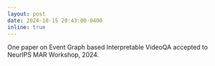 ```yaml
---
layout: post
date: 2024-10-15 20:43:00-0400
inline: true
---
```


One paper on Event Graph based Interpretable VideoQA accepted to NeurIPS MAR Workshop, 2024.
